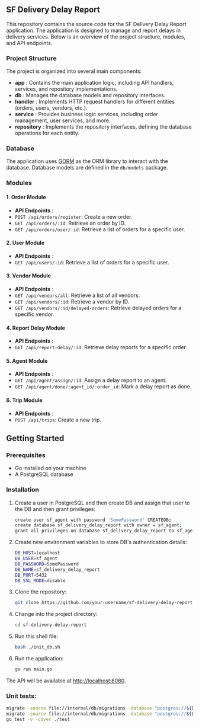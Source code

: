 ## SF Delivery Delay Report

This repository contains the source code for the SF Delivery Delay Report application. The application is designed to manage and report delays in delivery services. Below is an overview of the project structure, modules, and API endpoints.

### Project Structure

The project is organized into several main components:

* **app** : Contains the main application logic, including API handlers, services, and repository implementations.
* **db** : Manages the database models and repository interfaces.
* **handler** : Implements HTTP request handlers for different entities (orders, users, vendors, etc.).
* **service** : Provides business logic services, including order management, user services, and more.
* **repository** : Implements the repository interfaces, defining the database operations for each entity.

### Database

The application uses [GORM](https://gorm.io/) as the ORM library to interact with the database. Database models are defined in the `db/models` package.

### Modules

#### 1. Order Module

* **API Endpoints** :
* `POST /api/orders/register`: Create a new order.
* `GET /api/orders/:id`: Retrieve an order by ID.
* `GET /api/orders/user/:id`: Retrieve a list of orders for a specific user.

#### 2. User Module

* **API Endpoints** :
* `GET /api/users/:id`: Retrieve a list of orders for a specific user.

#### 3. Vendor Module

* **API Endpoints** :
* `GET /api/vendors/all`: Retrieve a list of all vendors.
* `GET /api/vendors/:id`: Retrieve a vendor by ID.
* `GET /api/vendors/:id/delayed-orders`: Retrieve delayed orders for a specific vendor.

#### 4. Report Delay Module

* **API Endpoints** :
* `GET /api/report-delay/:id`: Retrieve delay reports for a specific order.

#### 5. Agent Module

* **API Endpoints** :
* `GET /api/agent/assign/:id`: Assign a delay report to an agent.
* `GET /api/agent/done/:agent_id/:order_id`: Mark a delay report as done.

#### 6. Trip Module

* **API Endpoints** :
* `POST /api/trips`: Create a new trip.

## Getting Started

### Prerequisites

- Go installed on your machine
- A PostgreSQL database

### Installation

1. Create a user in PostgreSQL and then create DB and assign that user to the DB and then grant privileges:

   ```bash
   create user sf_agent with password 'SomePassword' CREATEDB;
   create database sf_delivery_delay_report with owner = sf_agent;
   grant all privileges on database sf_delivery_delay_report to sf_agent;
   ```
2. Create new environment variables to store DB's authentication details:

   ```bash
   DB_HOST=localhost
   DB_USER=sf_agent
   DB_PASSWORD=SomePassword
   DB_NAME=sf_delivery_delay_report
   DB_PORT=5432
   DB_SSL_MODE=disable
   ```
3. Clone the repository:

   ```bash
   git clone https://github.com/your-username/sf-delivery-delay-report.git
   ```
4. Change into the project directory:

   ```bash
   cd sf-delivery-delay-report
   ```
5. Run this shell file:

   ```bash
   bash ./init_db.sh
   ```
6. Run the application:

   ```bash
   go run main.go
   ```

The API will be available at [http://localhost:8080](http://localhost:8080/).

### Unit tests:

```bash
migrate -source file://internal/db/migrations -database "postgres://${DB_USER}:${DB_PASSWORD}@${DB_HOST}/${DB_NAME}?sslmode=${DB_SSL_MODE}" down -all
migrate -source file://internal/db/migrations -database "postgres://${DB_USER}:${DB_PASSWORD}@${DB_HOST}/${DB_NAME}?sslmode=${DB_SSL_MODE}" up
go test -v -cover ./test
```
